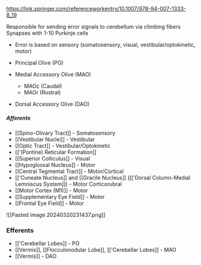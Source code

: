 https://link.springer.com/referenceworkentry/10.1007/978-94-007-1333-8_19

Responsible for sending error signals to cerebellum via climbing fibers
Synapses with 1-10 Purkinje cells
- Error is based on sensory (somatosensory, visual, vestibular/optokinetic, motor)

- Principal Olive (PO)
- Medial Accessory Olive (MAO)
	- MAOc (Caudal)
	- MAOr (Rostral)
- Dorsal Accessory Olive (DAO)

##### Afferents
- [[Spino-Olivary Tract]] - Somatosensory
- [[Vestibular Nuclei]] - Vestibular
- [[Optic Tract]] - Vestibular/Optokinetic
- [['(Pontine) Reticular Formation]]
- [[Superior Colliculus]] - Visual
- [[Hypoglossal Nucleus]] - Motor
- [[Central Tegmental Tract]] - Motor/Cortical
- [['Cuneate Nucleus]] and [[Gracile Nucleus]] ([['Dorsal Column-Medial Lemniscus System]]) - Motor
Corticorubral
- [[Motor Cortex (M1)]] - Motor
- [[Supplementary Eye Field]] - Motor
- [[Frontal Eye Field]] - Motor


![[Pasted image 20240320231437.png]]

### Efferents
- [['Cerebellar Lobes]] - PO
- [[Vermis]], [[Flocculonodular Lobe]], [['Cerebellar Lobes]] - MAO
- [[Vermis]] - DAO